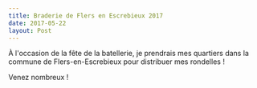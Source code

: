 ```yaml
---
title: Braderie de Flers en Escrebieux 2017
date: 2017-05-22
layout: Post
---
```


À l'occasion de la fête de la batellerie, je prendrais mes quartiers dans la
 commune de Flers-en-Escrebieux pour distribuer mes rondelles !

Venez nombreux !
